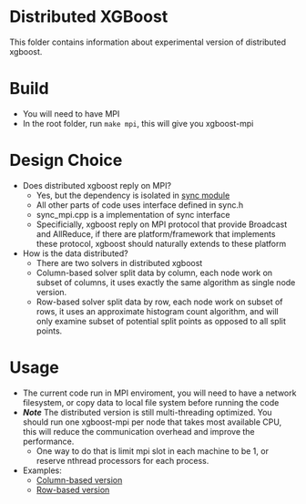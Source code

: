 Distributed XGBoost
======
This folder contains information about experimental version of distributed xgboost.

Build
=====
* You will need to have MPI
* In the root folder, run ```make mpi```, this will give you xgboost-mpi

Design Choice
=====
* Does distributed xgboost reply on MPI?
  - Yes, but the dependency is isolated in [sync module](../src/sync/sync.h)
  - All other parts of code uses interface defined in sync.h
  - sync_mpi.cpp is a implementation of sync interface
  - Specificially, xgboost reply on MPI protocol that provide Broadcast and AllReduce,
     if there are platform/framework that implements these protocol, xgboost should naturally extends to these platform
* How is the data distributed?
  - There are two solvers in distributed xgboost
  - Column-based solver split data by column, each node work on subset of columns, 
    it uses exactly the same algorithm as single node version.
  - Row-based solver split data by row, each node work on subset of rows,
    it uses an approximate histogram count algorithm, and will only examine subset of 
    potential split points as opposed to all split points.


Usage
====
* The current code run in MPI enviroment, you will need to have a network filesystem,
    or copy data to local file system before running the code
* ***Note*** The distributed version is still multi-threading optimized.
    You should run one xgboost-mpi per node that takes most available CPU,
    this will reduce the communication overhead and improve the performance.
   - One way to do that is limit mpi slot in each machine to be 1, or reserve nthread processors for each process.
* Examples:
  - [Column-based version](col-split)
  - [Row-based version](row-split)
